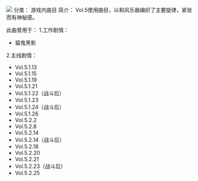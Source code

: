 ![](//static.kivo.wiki/images/music/cover/6APAPg1cDM9Ga4TIC19gopy1X8E7TSqj.png)
分类： 游戏内曲目
简介：
Vol.5使用曲目，以和风乐器编织了主要旋律，紧张而有神秘感。

此曲曾用于：
1.工作剧情：
 - 猫鬼黑影

2.主线剧情：
 - Vol.5.1.13
 - Vol.5.1.15
 - Vol.5.1.19
 - Vol.5.1.21
 - Vol.5.1.22（战斗后）
 - Vol.5.1.23
 - Vol.5.1.24（战斗后）
 - Vol.5.1.26
 - Vol.5.2.2
 - Vol.5.2.8
 - Vol.5.2.14
 - Vol.5.2.14（战斗后）
 - Vol.5.2.18
 - Vol.5.2.20
 - Vol.5.2.21
 - Vol.5.2.23（战斗后）
 - Vol.5.2.25

